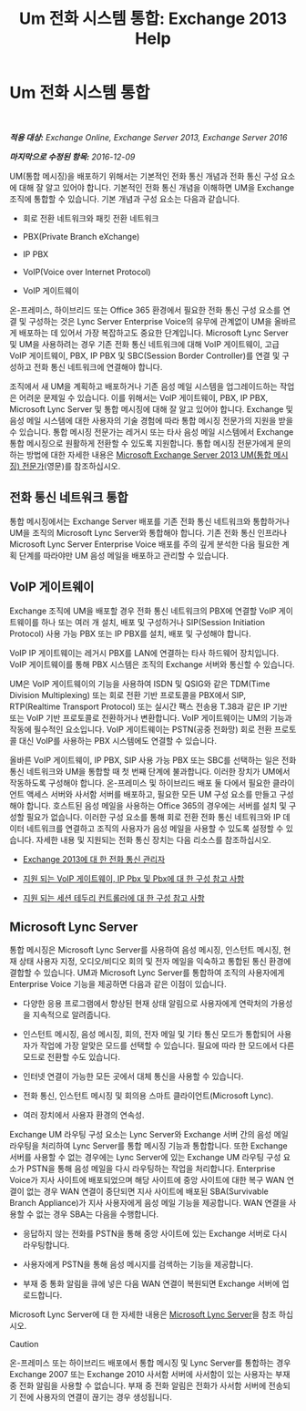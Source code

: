 ﻿---
title: 'Um 전화 시스템 통합: Exchange 2013 Help'
TOCTitle: Um 전화 시스템 통합
ms:assetid: b8790117-b040-4c84-9d34-005c75088e76
ms:mtpsurl: https://technet.microsoft.com/ko-kr/library/JJ673558(v=EXCHG.150)
ms:contentKeyID: 50556074
ms.date: 05/22/2018
mtps_version: v=EXCHG.150
ms.translationtype: MT
---

# Um 전화 시스템 통합

 

_**적용 대상:** Exchange Online, Exchange Server 2013, Exchange Server 2016_

_**마지막으로 수정된 항목:** 2016-12-09_

UM(통합 메시징)을 배포하기 위해서는 기본적인 전화 통신 개념과 전화 통신 구성 요소에 대해 잘 알고 있어야 합니다. 기본적인 전화 통신 개념을 이해하면 UM을 Exchange 조직에 통합할 수 있습니다. 기본 개념과 구성 요소는 다음과 같습니다.

  - 회로 전환 네트워크와 패킷 전환 네트워크

  - PBX(Private Branch eXchange)

  - IP PBX

  - VoIP(Voice over Internet Protocol)

  - VoIP 게이트웨이

온-프레미스, 하이브리드 또는 Office 365 환경에서 필요한 전화 통신 구성 요소를 연결 및 구성하는 것은 Lync Server Enterprise Voice의 유무에 관계없이 UM을 올바르게 배포하는 데 있어서 가장 복잡하고도 중요한 단계입니다. Microsoft Lync Server 및 UM을 사용하려는 경우 기존 전화 통신 네트워크에 대해 VoIP 게이트웨이, 고급 VoIP 게이트웨이, PBX, IP PBX 및 SBC(Session Border Controller)를 연결 및 구성하고 전화 통신 네트워크에 연결해야 합니다.

조직에서 새 UM을 계획하고 배포하거나 기존 음성 메일 시스템을 업그레이드하는 작업은 어려운 문제일 수 있습니다. 이를 위해서는 VoIP 게이트웨이, PBX, IP PBX, Microsoft Lync Server 및 통합 메시징에 대해 잘 알고 있어야 합니다. Exchange 및 음성 메일 시스템에 대한 사용자의 기술 경험에 따라 통합 메시징 전문가의 지원을 받을 수 있습니다. 통합 메시징 전문가는 레거시 또는 타사 음성 메일 시스템에서 Exchange 통합 메시징으로 원활하게 전환할 수 있도록 지원합니다. 통합 메시징 전문가에게 문의하는 방법에 대한 자세한 내용은 [Microsoft Exchange Server 2013 UM(통합 메시징) 전문가](http://go.microsoft.com/fwlink/p/?linkid=262708)(영문)를 참조하십시오.

## 전화 통신 네트워크 통합

통합 메시징에서는 Exchange Server 배포를 기존 전화 통신 네트워크와 통합하거나 UM을 조직의 Microsoft Lync Server와 통합해야 합니다. 기존 전화 통신 인프라나 Microsoft Lync Server Enterprise Voice 배포를 주의 깊게 분석한 다음 필요한 계획 단계를 따라야만 UM 음성 메일을 배포하고 관리할 수 있습니다.

## VoIP 게이트웨이

Exchange 조직에 UM을 배포할 경우 전화 통신 네트워크의 PBX에 연결할 VoIP 게이트웨이를 하나 또는 여러 개 설치, 배포 및 구성하거나 SIP(Session Initiation Protocol) 사용 가능 PBX 또는 IP PBX를 설치, 배포 및 구성해야 합니다.

VoIP IP 게이트웨이는 레거시 PBX를 LAN에 연결하는 타사 하드웨어 장치입니다. VoIP 게이트웨이를 통해 PBX 시스템은 조직의 Exchange 서버와 통신할 수 있습니다.

UM은 VoIP 게이트웨이의 기능을 사용하여 ISDN 및 QSIG와 같은 TDM(Time Division Multiplexing) 또는 회로 전환 기반 프로토콜을 PBX에서 SIP, RTP(Realtime Transport Protocol) 또는 실시간 팩스 전송용 T.38과 같은 IP 기반 또는 VoIP 기반 프로토콜로 전환하거나 변환합니다. VoIP 게이트웨이는 UM의 기능과 작동에 필수적인 요소입니다. VoIP 게이트웨이는 PSTN(공중 전화망) 회로 전환 프로토콜 대신 VoIP를 사용하는 PBX 시스템에도 연결할 수 있습니다.

올바른 VoIP 게이트웨이, IP PBX, SIP 사용 가능 PBX 또는 SBC를 선택하는 일은 전화 통신 네트워크와 UM을 통합할 때 첫 번째 단계에 불과합니다. 이러한 장치가 UM에서 작동하도록 구성해야 합니다. 온-프레미스 및 하이브리드 배포 둘 다에서 필요한 클라이언트 액세스 서버와 사서함 서버를 배포하고, 필요한 모든 UM 구성 요소를 만들고 구성해야 합니다. 호스트된 음성 메일을 사용하는 Office 365의 경우에는 서버를 설치 및 구성할 필요가 없습니다. 이러한 구성 요소를 통해 회로 전환 전화 통신 네트워크와 IP 데이터 네트워크를 연결하고 조직의 사용자가 음성 메일을 사용할 수 있도록 설정할 수 있습니다. 자세한 내용 및 지원되는 전화 통신 장치는 다음 리소스를 참조하십시오.

  - [Exchange 2013에 대 한 전화 통신 관리자](telephony-advisor-for-exchange-2013-exchange-2013-help.md)

  - [지원 되는 VoIP 게이트웨이, IP Pbx 및 Pbx에 대 한 구성 참고 사항](https://docs.microsoft.com/ko-kr/exchange/voice-mail-unified-messaging/telephone-system-integration-with-um/configuration-notes-for-voip-gateways)

  - [지원 되는 세션 테두리 컨트롤러에 대 한 구성 참고 사항](configuration-notes-for-supported-session-border-controllers-exchange-2013-help.md)

## Microsoft Lync Server

통합 메시징은 Microsoft Lync Server를 사용하여 음성 메시징, 인스턴트 메시징, 현재 상태 사용자 지정, 오디오/비디오 회의 및 전자 메일을 익숙하고 통합된 통신 환경에 결합할 수 있습니다. UM과 Microsoft Lync Server를 통합하여 조직의 사용자에게 Enterprise Voice 기능을 제공하면 다음과 같은 이점이 있습니다.

  - 다양한 응용 프로그램에서 향상된 현재 상태 알림으로 사용자에게 연락처의 가용성을 지속적으로 알려줍니다.

  - 인스턴트 메시징, 음성 메시징, 회의, 전자 메일 및 기타 통신 모드가 통합되어 사용자가 작업에 가장 알맞은 모드를 선택할 수 있습니다. 필요에 따라 한 모드에서 다른 모드로 전환할 수도 있습니다.

  - 인터넷 연결이 가능한 모든 곳에서 대체 통신을 사용할 수 있습니다.

  - 전화 통신, 인스턴트 메시징 및 회의용 스마트 클라이언트(Microsoft Lync).

  - 여러 장치에서 사용자 환경의 연속성.

Exchange UM 라우팅 구성 요소는 Lync Server와 Exchange 서버 간의 음성 메일 라우팅을 처리하여 Lync Server를 통합 메시징 기능과 통합합니다. 또한 Exchange 서버를 사용할 수 없는 경우에는 Lync Server에 있는 Exchange UM 라우팅 구성 요소가 PSTN을 통해 음성 메일을 다시 라우팅하는 작업을 처리합니다. Enterprise Voice가 지사 사이트에 배포되었으며 해당 사이트에 중앙 사이트에 대한 복구 WAN 연결이 없는 경우 WAN 연결이 중단되면 지사 사이트에 배포된 SBA(Survivable Branch Appliance)가 지사 사용자에게 음성 메일 기능을 제공합니다. WAN 연결을 사용할 수 없는 경우 SBA는 다음을 수행합니다.

  - 응답하지 않는 전화를 PSTN을 통해 중앙 사이트에 있는 Exchange 서버로 다시 라우팅합니다.

  - 사용자에게 PSTN을 통해 음성 메시지를 검색하는 기능을 제공합니다.

  - 부재 중 통화 알림을 큐에 넣은 다음 WAN 연결이 복원되면 Exchange 서버에 업로드합니다.

Microsoft Lync Server에 대 한 자세한 내용은 [Microsoft Lync Server](https://go.microsoft.com/fwlink/p/?linkid=265752)을 참조 하십시오.

> [!CAUTION]
> 온-프레미스 또는 하이브리드 배포에서 통합 메시징 및 Lync Server를 통합하는 경우 Exchange 2007 또는 Exchange 2010 사서함 서버에 사서함이 있는 사용자는 부재 중 전화 알림을 사용할 수 없습니다. 부재 중 전화 알림은 전화가 사서함 서버에 전송되기 전에 사용자의 연결이 끊기는 경우 생성됩니다.

